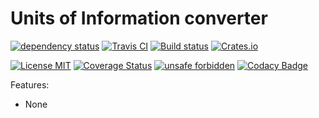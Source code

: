 # Units of Information converter
[![dependency status](https://deps.rs/repo/github/Scarjit/UoI/status.svg)](https://deps.rs/repo/github/Scarjit/UoI)
[![Travis CI](https://travis-ci.org/Scarjit/UoI.svg?branch=master)](https://travis-ci.org/Scarjit/UoI)
[![Build status](https://ci.appveyor.com/api/projects/status/srm2weftra9n6xk7?svg=true)](https://ci.appveyor.com/project/Scarjit/uoi)
[![Crates.io](https://img.shields.io/crates/v/CHANGE_ME_LATER)](https://crates.io/crates/CHANGE_ME_LATER)

[![License MIT](https://img.shields.io/badge/license-MIT-blue.svg)](https://github.com/Scarjit/UoI/blob/master/LICENSE)
[![Coverage Status](https://coveralls.io/repos/github/Scarjit/UoI/badge.svg?branch=master)](https://coveralls.io/github/Scarjit/UoI?branch=master)
[![unsafe forbidden](https://img.shields.io/badge/unsafe-forbidden-success.svg)](https://github.com/rust-secure-code/safety-dance/)
[![Codacy Badge](https://api.codacy.com/project/badge/Grade/460490009f6d4a9cbf3cb1143d6a6e83)](https://www.codacy.com/manual/Scarjit/UoI?utm_source=github.com&amp;utm_medium=referral&amp;utm_content=Scarjit/UoI&amp;utm_campaign=Badge_Grade)

Features:
 * None
